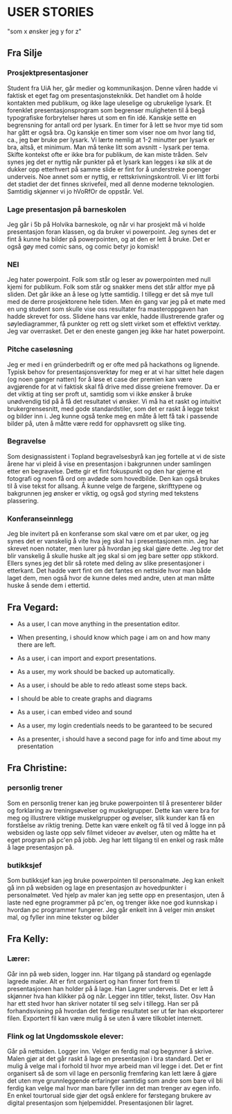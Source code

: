 # USER STORIES

"som x ønsker jeg y for z"

## Fra Silje

### Prosjektpresentasjoner

Student fra UiA her, går medier og kommunikasjon. Denne våren hadde vi faktisk et eget fag om presentasjonsteknikk. Det handlet om å holde kontakten med publikum, og ikke lage uleselige og ubrukelige lysark. Et forenklet presentasjonsprogram som begrenser muligheten til å begå typografiske forbrytelser høres ut som en fin idé. Kanskje sette en begrensning for antall ord per lysark. En timer for å lett se hvor mye tid som har gått er også bra. Og kanskje en timer som viser noe om hvor lang tid, ca., jeg bør bruke per lysark. Vi lærte nemlig at 1-2 minutter per lysark er bra, altså, et minimum. Man må tenke litt som avsnitt - lysark per tema. Skifte kontekst ofte er ikke bra for publikum, de kan miste tråden. Selv synes jeg det er nyttig når punkter på et lysark kan legges i kø slik at de dukker opp etterhvert på samme slide er fint for å understreke poenger underveis. Noe annet som er nyttig, er rettskrivningskontroll. Vi er litt forbi det stadiet der det finnes skrivefeil, med all denne moderne teknologien. Samtidig skjønner vi jo hVoRfOr de oppstår. Vel.


### Lage presentasjon på barneskolen

Jeg går i 5b på Holvika barneskole, og når vi har prosjekt må vi holde presentasjon foran klassen, og da bruker vi powerpoint. Jeg synes det er fint å kunne ha bilder på powerpointen, og at den er lett å bruke. Det er også gøy med comic sans, og comic betyr jo komisk!


### NEI
Jeg hater powerpoint. Folk som står og leser av powerpointen med null kjemi for publikum. Folk som står og snakker mens det står altfor mye på sliden. Det går ikke an å lese og lytte samtidig. I tillegg er det så mye tull med de derre prosjektorene hele tiden. Men én gang var jeg på et møte med en ung student som skulle vise oss resultater fra masteroppgaven han hadde skrevet for oss. Slidene hans var enkle, hadde illustrerende grafer og søylediagrammer, få punkter og rett og slett virket som et effektivt verktøy. Jeg var overrasket. Det er den eneste gangen jeg ikke har hatet powerpoint.


### Pitche caseløsning
Jeg er med i en gründerbedrift og er ofte med på hackathons og lignende. Typisk behov for presentasjonsverktøy for meg er at vi har sittet hele dagen (og noen ganger natten) for å løse et case der premien kan være avgjørende for at vi faktisk skal få drive med disse greiene fremover. Da er det viktig at ting ser proft ut, samtidig som vi ikke ønsker å bruke unødvendig tid på å få det resultatet vi ønsker. Vi må ha et raskt og intuitivt brukergrensesnitt, med gode standardstiler, som det er raskt å legge tekst og bilder inn i. Jeg kunne også tenke meg en måte å lett få tak i passende bilder på, uten å måtte være redd for opphavsrett og slike ting.


### Begravelse
Som designassistent i Topland begravelsesbyrå kan jeg fortelle at vi de siste årene har vi pleid å vise en presentasjon i bakgrunnen under samlingen etter en begravelse. Dette gir et fint fokuspunkt og den har gjerne et fotografi og noen få ord om avdøde som hovedbilde. Den kan også brukes til å vise tekst for allsang. Å kunne velge de fargene, skrifttypene og bakgrunnen jeg ønsker er viktig, og også god styring med tekstens plassering.


### Konferanseinnlegg
Jeg ble invitert på en konferanse som skal være om et par uker, og jeg synes det er vanskelig å vite hva jeg skal ha i presentasjonen min. Jeg har skrevet noen notater, men lurer på hvordan jeg skal gjøre dette. Jeg tror det blir vanskelig å skulle huske alt jeg skal si om jeg bare setter opp stikkord. Ellers synes jeg det blir så rotete med deling av slike presentasjoner i etterkant. Det hadde vært fint om det fantes en nettside hvor man både laget dem, men også hvor de kunne deles med andre, uten at man måtte huske å sende dem i ettertid.


## Fra Vegard:

- As a user, I can move anything in the presentation editor.

- When presenting, i should know which page i am on and how many there are left.

- As a user, i can import and export presentations.

- As a user, my work should be backed up automatically.

- As a user, i should be able to redo atleast some steps back.

- I should be able to create graphs and diagrams

- As a user, i can embed video and sound

- As a user, my login credentials needs to be garanteed to be secured

- As a presenter, i should have a second page for info and time about my presentation


## Fra Christine:

### personlig trener 
Som en personlig trener kan jeg bruke powerpointen til å presenterer bilder og forklaring av treningsøvelser og muskelgrupper. Dette kan være bra for meg og illustrere viktige muskelgrupper og øvelser, slik kunder kan få en forståelse av riktig trening. Dette kan være enkelt og få til ved å logge inn på websiden og laste opp selv filmet videoer av øvelser, uten og måtte ha et eget program på pc'en på jobb. Jeg har lett tilgang til en enkel og rask måte å lage presentasjon på. 

### butikksjef 
Som butikksjef kan jeg bruke powerpointen til personalmøte. Jeg kan enkelt gå inn på websiden og lage en presentasjon av hovedpunkter i personalmøtet. Ved hjelp av maler kan jeg sette opp en presentasjon, uten å laste ned egne programmer på pc'en, og trenger ikke noe god kunnskap i hvordan pc programmer fungerer. Jeg går enkelt inn å velger min ønsket mal, og fyller inn mine tekster og bilder

## Fra Kelly:

### Lærer:
 
Går inn på web siden, logger inn. Har tilgang på standard og egenlagde lagrede maler. Alt er fint organisert og han finner fort frem til presentasjonen han holder på å lage.
Han Lagrer underveis. Det er lett å skjønner hva han klikker på og når. Legger inn titler, tekst, lister. Osv
Han har ett sted hvor han skriver notater til seg selv i tillegg.
Han ser på forhandsvisning på hvordan det ferdige resultatet ser ut før han eksporterer filen.
Exportert fil kan være mulig å se uten å være tilkoblet internett.
 
 
### Flink og lat Ungdomsskole elever:

Går på nettsiden. Logger inn. Velger en ferdig mal og begynner å skrive. Malen gjør at det går raskt å lage en presentasjon i bra standard. Det er mulig å velge mal i forhold til hvor mye arbeid man vil legge i det. Det er fint organisert så de som vil lage en personlig fremføring kan lett lære å gjøre det uten mye grunnleggende erfaringer samtidig som andre som bare vil bli ferdig kan velge mal hvor man bare fyller inn det man trenger av egen info.
En enkel tourtorual side gjør det også enklere for førstegang brukere av digital presentasjon som hjelpemiddel. Presentasjonen blir lagret.
